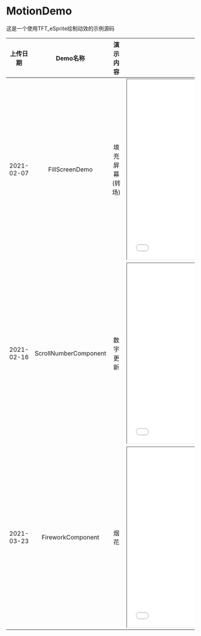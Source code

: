 # MotionDemo

这是一个使用TFT_eSprite绘制动效的示例源码

上传日期 | Demo名称 | 演示内容 |  视频
:-:|:-:|:-: | :-:
2021-02-07 | FillScreenDemo | 填充屏幕(转场) | <iframe height=480 width=480 src="/media/Transition.mp4"></iframe>
2021-02-16 | ScrollNumberComponent | 数字更新 | <iframe height=480 width=480 src="/media/Number.mp4"></iframe>
2021-03-23 | FireworkComponent | 烟花 | <iframe height=480 width=480 src="/media/Fireworks.mp4"></iframe>
